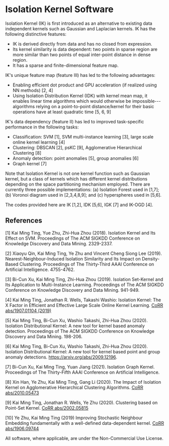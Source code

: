 Isolation Kernel Software
=========================

Isolation Kernel (IK) is first introduced as an alternative to existing data independent kernels such as Gaussian and Laplacian kernels. IK has the following distinctive features:

* IK is derived directly from data and has no closed from expression.
* Its kernel similarity is data dependent: two points in sparse region are more similar than two points of equal inter-point distance in dense region.
* It has a sparse and finite-dimensional feature map.

 

IK's unique feature map (feature III) has led to the following advantages:

* Enabling efficient dot product and GPU acceleration (if realized using NN methods) [2, 4]
* Using Isolation Distribution Kernel (IDK) with kernel mean map, it enables linear time algorithms which would otherwise be impossible---algorithms relying on a point-to-point distance/kernel for their basic operations have at least quadratic time [5, 6, 9]

 

IK's data dependency (feature II) has led to improved task-specific performance in the following tasks:

* Classification: SVM [1], SVM multi-instance learning [3], large scale online kernel learning [4]
* Clustering: DBSCAN [2], psKC [9], Agglomerative Hierarchical Clustering [8]
* Anomaly detection: point anomalies [5], group anomalies [6]
* Graph kernel [7]

 

Note that Isolation Kernel is not one kernel function such as Gaussian kernel, but a class of kernels which has different kernel distributions depending on the space partitioning mechanism employed. There are currently three possible implementations: (a) Isolation Forest used in [1,7]; (b) Voronoi diagram used in [2,3,4,8,9]; and (c) hyperspheres used in [5,6].


The codes provided here are IK [1,2], IDK [5,6], IGK [7] and IK-OGD [4].

References
----------

[1] Kai Ming Ting, Yue Zhu, Zhi-Hua Zhou (2018). Isolation Kernel and Its Effect on SVM. Proceedings of The ACM SIGKDD Conference on Knowledge Discovery and Data Mining. 2329-2337.

[2] Xiaoyu Qin, Kai Ming Ting, Ye Zhu and Vincent Cheng Siong Lee (2019). Nearest-Neighbour-Induced Isolation Similarity and Its Impact on Density-Based Clustering.  Proceedings of The Thirty-Third AAAI Conference on Artificial Intelligence. 4755-4762.

[3] Bi-Cun Xu, Kai Ming Ting, Zhi-Hua Zhou (2019). Isolation Set-Kernel and Its Application to Multi-Instance Learning. Proceedings of The ACM SIGKDD Conference on Knowledge Discovery and Data Mining. 941-949.

[4] Kai Ming Ting, Jonathan R. Wells, Takashi Washio: Isolation Kernel: The X Factor in Efficient and Effective Large Scale Online Kernel Learning. [CoRR abs/1907.01104 (2019)](https://dblp.uni-trier.de/db/journals/corr/corr1907.html)

[5] Kai Ming Ting, Bi-Cun Xu, Washio Takashi, Zhi-Hua Zhou (2020). Isolation Distributional Kernel: A new tool for kernel based anomaly detection. Proceedings of The ACM SIGKDD Conference on Knowledge Discovery and Data Mining. 198-206.

[6] Kai Ming Ting, Bi-Cun Xu, Washio Takashi, Zhi-Hua Zhou (2020). Isolation Distributional Kernel: A new tool for kernel based point and group anomaly detections. https://arxiv.org/abs/2009.12196.

[7] Bi-Cun Xu, Kai Ming Ting, Yuan Jiang (2021). Isolation Graph Kernel. Proceedings of The Thirty-Fifth AAAI Conference on Artificial Intelligence.

[8] Xin Han, Ye Zhu, Kai Ming Ting, Gang Li (2020). The Impact of Isolation Kernel on Agglomerative Hierarchical Clustering Algorithms. [CoRR abs/2010.05473](https://dblp.org/db/journals/corr/corr2010.html#abs-2010-05473)

[9] Kai Ming Ting, Jonathan R. Wells, Ye Zhu (2020). Clustering based on Point-Set Kernel. [CoRR abs/2002.05815](https://dblp.org/db/journals/corr/corr2002.html#abs-2002-05815)

[10] Ye Zhu, Kai Ming Ting (2019) Improving Stochastic Neighbour Embedding fundamentally with a well-defined data-dependent kernel. [CoRR abs/1906.09744](https://dblp.org/db/journals/corr/corr1906.html#abs-1906-09744)



All software, where applicable, are under the Non-Commercial Use License.
